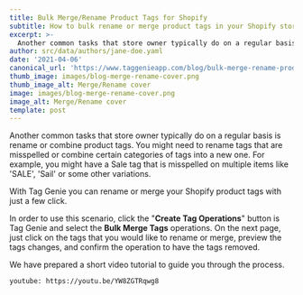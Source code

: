 ```yaml
---
title: Bulk Merge/Rename Product Tags for Shopify
subtitle: How to bulk rename or merge product tags in your Shopify store with just a few clicks
excerpt: >-
  Another common tasks that store owner typically do on a regular basis is rename or combine product tags. You might need to rename tags that are misspelled or combine certain categories of tags into a new one. For example, you might have a Sale tag that is misspelled on multiple items like 'SALE', 'Sail' or some other variations.
author: src/data/authors/jane-doe.yaml
date: '2021-04-06'
canonical_url: 'https://www.taggenieapp.com/blog/bulk-merge-rename-product-tags-shopify/'
thumb_image: images/blog-merge-rename-cover.png
thumb_image_alt: Merge/Rename cover
image: images/blog-merge-rename-cover.png
image_alt: Merge/Rename cover
template: post
---
```

Another common tasks that store owner typically do on a regular basis is rename or combine product tags. You might need to rename tags that are misspelled or combine certain categories of tags into a new one. For example, you might have a Sale tag that is misspelled on multiple items like 'SALE', 'Sail' or some other variations. 

With Tag Genie you can rename or merge your Shopify product tags with just a few click. 

In order to use this scenario, click the "**Create Tag Operations**" button is Tag Genie and select the **Bulk Merge Tags** operations. On the next page, just click on the tags that you would like to rename or merge, preview the tags changes, and confirm the operation to have the tags removed.

We have prepared a short video tutorial to guide you through the process.

`youtube: https://youtu.be/YW8ZGTRqwg8`

